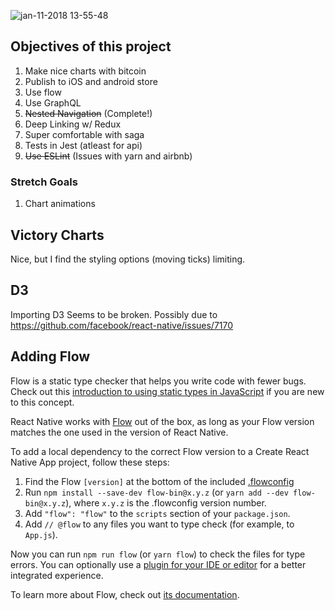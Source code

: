 ![jan-11-2018 13-55-48](https://user-images.githubusercontent.com/16506248/34810583-45737574-f6d7-11e7-8fff-0c3b860fc28a.gif)

## Objectives of this project

1. Make nice charts with bitcoin
2. Publish to iOS and android store
3. Use flow
4. Use GraphQL
5. <del>Nested Navigation</del> (Complete!)
6. Deep Linking w/ Redux
7. Super comfortable with saga
8. Tests in Jest (atleast for api)
9. <del>Use ESLint</del> (Issues with yarn and airbnb)

### Stretch Goals

1. Chart animations

## Victory Charts
Nice, but I find the styling options (moving ticks) limiting.

## D3
Importing D3 Seems to be broken. Possibly due to https://github.com/facebook/react-native/issues/7170

## Adding Flow

Flow is a static type checker that helps you write code with fewer bugs. Check out this [introduction to using static types in JavaScript](https://medium.com/@preethikasireddy/why-use-static-types-in-javascript-part-1-8382da1e0adb) if you are new to this concept.

React Native works with [Flow](http://flowtype.org/) out of the box, as long as your Flow version matches the one used in the version of React Native.

To add a local dependency to the correct Flow version to a Create React Native App project, follow these steps:

1. Find the Flow `[version]` at the bottom of the included [.flowconfig](.flowconfig)
2. Run `npm install --save-dev flow-bin@x.y.z` (or `yarn add --dev flow-bin@x.y.z`), where `x.y.z` is the .flowconfig version number.
3. Add `"flow": "flow"` to the `scripts` section of your `package.json`.
4. Add `// @flow` to any files you want to type check (for example, to `App.js`).

Now you can run `npm run flow` (or `yarn flow`) to check the files for type errors.
You can optionally use a [plugin for your IDE or editor](https://flow.org/en/docs/editors/) for a better integrated experience.

To learn more about Flow, check out [its documentation](https://flow.org/).
